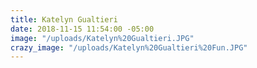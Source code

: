 ```yaml
---
title: Katelyn Gualtieri
date: 2018-11-15 11:54:00 -05:00
image: "/uploads/Katelyn%20Gualtieri.JPG"
crazy_image: "/uploads/Katelyn%20Gualtieri%20Fun.JPG"
---
```


